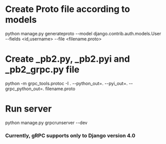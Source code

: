 # Create Proto file according to models

python manage.py generateproto --model django.contrib.auth.models.User --fields <id,username> --file <filename.proto>


# Create _pb2.py, _pb2.pyi and _pb2_grpc.py file

python -m grpc_tools.protoc -I . --python_out=. --pyi_out=. --grpc_python_out=. filename.proto


# Run server

python manage.py grpcrunserver --dev


### **Currently, gRPC supports only to Django version 4.0**